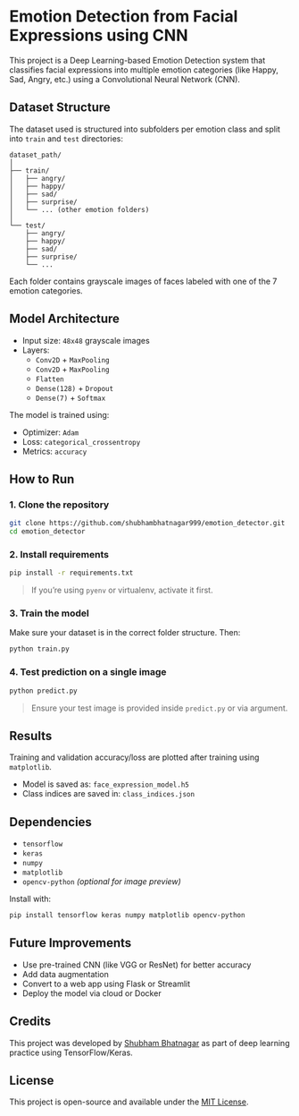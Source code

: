 
# Emotion Detection from Facial Expressions using CNN

This project is a Deep Learning-based Emotion Detection system that classifies facial expressions into multiple emotion categories (like Happy, Sad, Angry, etc.) using a Convolutional Neural Network (CNN).

## Dataset Structure

The dataset used is structured into subfolders per emotion class and split into `train` and `test` directories:

```
dataset_path/
│
├── train/
│   ├── angry/
│   ├── happy/
│   ├── sad/
│   ├── surprise/
│   └── ... (other emotion folders)
│
└── test/
    ├── angry/
    ├── happy/
    ├── sad/
    ├── surprise/
    └── ...
```

Each folder contains grayscale images of faces labeled with one of the 7 emotion categories.

## Model Architecture

- Input size: `48x48` grayscale images
- Layers:
  - `Conv2D` + `MaxPooling`
  - `Conv2D` + `MaxPooling`
  - `Flatten`
  - `Dense(128)` + `Dropout`
  - `Dense(7)` + `Softmax`

The model is trained using:
- Optimizer: `Adam`
- Loss: `categorical_crossentropy`
- Metrics: `accuracy`

## How to Run

### 1. Clone the repository

```bash
git clone https://github.com/shubhambhatnagar999/emotion_detector.git
cd emotion_detector
```

### 2. Install requirements

```bash
pip install -r requirements.txt
```

> If you’re using `pyenv` or virtualenv, activate it first.

### 3. Train the model

Make sure your dataset is in the correct folder structure. Then:

```bash
python train.py
```

### 4. Test prediction on a single image

```bash
python predict.py
```

> Ensure your test image is provided inside `predict.py` or via argument.

## Results

Training and validation accuracy/loss are plotted after training using `matplotlib`.

- Model is saved as: `face_expression_model.h5`
- Class indices are saved in: `class_indices.json`

## Dependencies

- `tensorflow`
- `keras`
- `numpy`
- `matplotlib`
- `opencv-python` *(optional for image preview)*

Install with:

```bash
pip install tensorflow keras numpy matplotlib opencv-python
```

## Future Improvements

- Use pre-trained CNN (like VGG or ResNet) for better accuracy
- Add data augmentation
- Convert to a web app using Flask or Streamlit
- Deploy the model via cloud or Docker

## Credits

This project was developed by [Shubham Bhatnagar](https://github.com/shubhambhatnagar999) as part of deep learning practice using TensorFlow/Keras.

## License

This project is open-source and available under the [MIT License](LICENSE).
